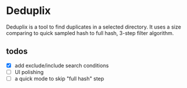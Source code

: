 # Deduplix

Deduplix is a tool to find duplicates in a selected directory. It uses a size comparing to quick sampled hash to full hash, 3-step filter algorithm.

## todos
- [x] add exclude/include search conditions
- [ ] UI polishing
- [ ] a quick mode to skip "full hash" step
